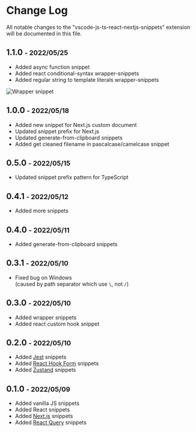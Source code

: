 # Change Log

All notable changes to the "vscode-js-ts-react-nextjs-snippets" extension will be documented in this file.

## 1.1.0 <small>- 2022/05/25</small>

- Added async function snippet
- Added react conditional-syntax wrapper-snippets
- Added regular string to template literals wrapper-snippets

![Wrapper snippet](https://i.postimg.cc/0ybyJ47z/wrapper-snippet-2.gif)

## 1.0.0 <small>- 2022/05/18</small>

- Added new snippet for Next.js custom document
- Updated snippet prefix for Next.js
- Updated generate-from-clipboard snippets
- Added get cleaned filename in pascalcase/camelcase snippet

## 0.5.0 <small>- 2022/05/15</small>

- Updated snippet prefix pattern for TypeScript

## 0.4.1 <small>- 2022/05/12</small>

- Added more snippets

## 0.4.0 <small>- 2022/05/11</small>

- Added generate-from-clipboard snippets

## 0.3.1 <small>- 2022/05/10</small>

- Fixed bug on Windows  
  (caused by path separator which use `\`, not `/`)

## 0.3.0 <small>- 2022/05/10</small>

- Added wrapper snippets
- Added react custom hook snippet

## 0.2.0 <small>- 2022/05/10</small>

- Added [Jest](https://jestjs.io/) snippets
- Added [React Hook Form](https://react-hook-form.com/) snippets
- Added [Zustand](https://www.npmjs.com/package/zustand) snippets

## 0.1.0 <small>- 2022/05/09</small>

- Added vanilla JS snippets
- Added React snippets
- Added [Next.js](https://nextjs.org/) snippets
- Added [React Query](https://react-query.tanstack.com/) snippets
